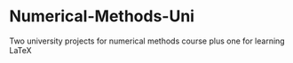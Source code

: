 # Numerical-Methods-Uni
Two university projects for numerical methods course plus one for learning LaTeX
